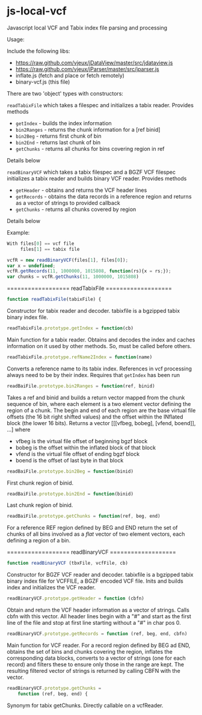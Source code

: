 js-local-vcf
============

Javascript local VCF and Tabix index file parsing and processing


Usage:

Include the following libs:

* https://raw.github.com/vjeux/jDataView/master/src/jdataview.js
* https://raw.github.com/vjeux/jParser/master/src/jparser.js
* inflate.js (fetch and place or fetch remotely)
* binary-vcf.js (this file)


There are two 'object' types with constructors:

`readTabixFile` which takes a filespec and initializes a tabix
reader.  Provides methods

  * `getIndex` - builds the index information
  * `bin2Ranges` - returns the chunk information for a [ref binid]
  * `bin2Beg` - returns first chunk of bin
  * `bin2End` - returns last chunk of bin
  * `getChunks` - returns all chunks for bins covering region in ref

Details below

`readBinaryVCF` which takes a tabix filespec and a BGZF VCF filespec
initializes a tabix reader and builds binary VCF reader.  Provides
methods

  * `getHeader` - obtains and returns the VCF header lines
  * `getRecords` - obtains the data records in a reference region and
                 returns as a vector of strings to provided callback
  * `getChunks` - returns all chunks covered by region

Details below

Example:

```javascript
With files[0] == vcf file
     files[1] == tabix file

vcfR = new readBinaryVCF(files[1], files[0]);
var x = undefined;
vcfR.getRecords(11, 1000000, 1015808, function(rs){x = rs;});
var chunks = vcfR.getChunks(11, 1000000, 1015808)
```


================== readTabixFile ===================


```javascript
function readTabixFile(tabixFile) {
```

Constructor for tabix reader and decoder.  tabixfile is a bgzipped
tabix binary index file.


```javascript
readTabixFile.prototype.getIndex = function(cb)
```

Main function for a tabix reader.  Obtains and decodes the index
and caches information on it used by other methods.  So, must be
called before others.


```javascript
readTabixFile.prototype.refName2Index = function(name)
```

Converts a reference name to its tabix index.  References in vcf
processing always need to be by their index.  Requires that
`getIndex` has been run


```javascript
readBaiFile.prototype.bin2Ranges = function(ref, binid)
```

Takes a ref and binid and builds a return vector mapped from the
chunk sequence of bin, where each element is a two element vector
defining the region of a chunk.  The begin and end of each region
are the base virtual file offsets (the 16 bit right shifted values)
and the offset within the INflated block (the lower 16 bits).
Returns a vector [[[vfbeg, bobeg], [vfend, boend]], ...] where

* vfbeg is the virtual file offset of beginning bgzf block
* bobeg is the offset within the inflated block of that block
* vfend is the virtual file offset of ending bgzf block
* boend is the offset of last byte in that block


```javascript
readBaiFile.prototype.bin2Beg = function(binid)
```

First chunk region of binid.


```javascript
readBaiFile.prototype.bin2End = function(binid)
```

Last chunk region of binid.


```javascript
readBaiFile.prototype.getChunks = function(ref, beg, end)
```

For a reference REF region defined by BEG and END return the set of
chunks of all bins involved as a _flat_ vector of two element
vectors, each defining a region of a bin.


================== readBinaryVCF ===================


```javascript
function readBinaryVCF (tbxFile, vcfFile, cb)
```

Constructor for BGZF VCF reader and decoder.  tabixfile is a bgzipped
tabix binary index file for VCFFILE, a BGZF encoded VCF file.  Inits
and builds index and initializes the VCF reader.


```javascript
readBinaryVCF.prototype.getHeader = function (cbfn)
```

Obtain and return the VCF header information as a vector of strings.
Calls cbfn with this vector.  All header lines begin with a "#" and
start as the first line of the file and stop at first line starting
without a "#" in char pos 0.


```javascript
readBinaryVCF.prototype.getRecords = function (ref, beg, end, cbfn)
```

Main function for VCF reader.  For a record region defined by BEG ad
END, obtains the set of bins and chunks covering the region, inflates
the corresponding data blocks, converts to a vector of strings (one
for each record) and filters these to ensure only those in the range
are kept.  The resulting filtered vector of strings is returned by
calling CBFN with the vector.


```javascript
readBinaryVCF.prototype.getChunks =
    function (ref, beg, end) {
```

Synonym for tabix getChunks.  Directly callable on a vcfReader.
